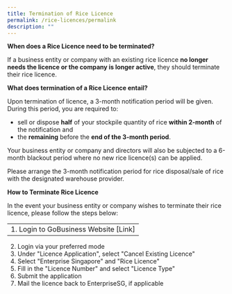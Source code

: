 ```yaml
---
title: Termination of Rice Licence
permalink: /rice-licences/permalink
description: ""
---
```

**When does a Rice Licence need to be terminated?**

If a business entity or company with an existing rice licence **no longer needs the licence or the company is longer active**, they should terminate their rice licence.

**What does termination of a Rice Licence entail?**

Upon termination of licence, a 3-month notification period will be given. During this period, you are required to:
* sell or dispose **half** of your stockpile quantity of rice **within 2-month** of the notification and 
* the **remaining** before the **end of the 3-month period**. 

Your business entity or company and directors will also be subjected to a 6-month blackout period where no new rice licence(s) can be applied.

Please arrange the 3-month notification period for rice disposal/sale of rice with the designated warehouse provider.

**How to Terminate Rice Licence**

In the event your business entity or company wishes to terminate their rice licence, please follow the steps below:

|  | 
| -------- | 
| 1. Login to GoBusiness Website [Link]
2. Login via your preferred mode
3. Under "Licence Application", select "Cancel Existing Licence"
4. Select "Enterprise Singapore" and "Rice Licence"
5. Fill in the "Licence Number" and select "Licence Type"
6. Submit the application 
7. Mail the licence back to EnterpriseSG, if applicable 


